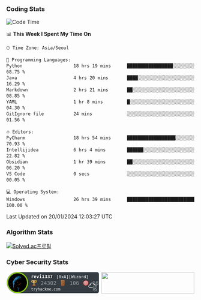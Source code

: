 ### Coding Stats

<!--START_SECTION:waka-->
![Code Time](http://img.shields.io/badge/Code%20Time-36%20hrs%2014%20mins-blue)

📊 **This Week I Spent My Time On** 

```text
🕑︎ Time Zone: Asia/Seoul

💬 Programming Languages: 
Python                   18 hrs 19 mins      █████████████████░░░░░░░░   68.75 % 
Java                     4 hrs 20 mins       ████░░░░░░░░░░░░░░░░░░░░░   16.29 % 
Markdown                 2 hrs 21 mins       ██░░░░░░░░░░░░░░░░░░░░░░░   08.85 % 
YAML                     1 hr 8 mins         █░░░░░░░░░░░░░░░░░░░░░░░░   04.30 % 
GitIgnore file           24 mins             ░░░░░░░░░░░░░░░░░░░░░░░░░   01.56 % 

🔥 Editors: 
PyCharm                  18 hrs 54 mins      ██████████████████░░░░░░░   70.93 % 
Intellijidea             6 hrs 4 mins        ██████░░░░░░░░░░░░░░░░░░░   22.82 % 
Obsidian                 1 hr 39 mins        ██░░░░░░░░░░░░░░░░░░░░░░░   06.20 % 
VS Code                  0 secs              ░░░░░░░░░░░░░░░░░░░░░░░░░   00.05 % 

💻 Operating System: 
Windows                  26 hrs 39 mins      █████████████████████████   100.00 % 
```


 Last Updated on 20/01/2024 12:03:27 UTC
<!--END_SECTION:waka-->

### Algorithm Stats

[![Solved.ac프로필](http://mazassumnida.wtf/api/v2/generate_badge?boj=revi1337)](https://solved.ac/revi1337)

### Cyber Security Stats

[![revi1337's tryhackme stats](https://raw.githubusercontent.com/Revi1337/Revi1337/main/assets/thm_propic.png)][tryhackme]
[<img src="https://www.hackthebox.com/badge/image/1002993" width="248.01" height="57">][hackthebox]


[website]: https://revi1337.com
[tryhackme]: https://tryhackme.com/p/revi1337
[hackthebox]: https://app.hackthebox.com/profile/1002993
